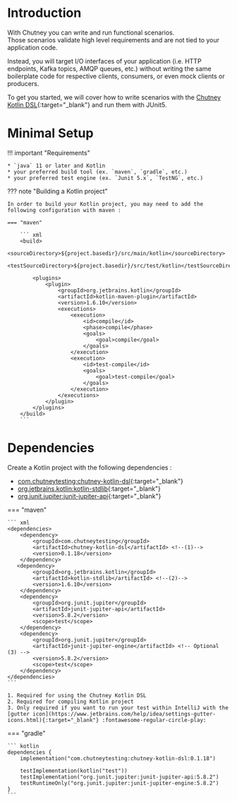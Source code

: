 # Introduction

With Chutney you can write and run functional scenarios.  
Those scenarios validate high level requirements and are not tied to your application code.

Instead, you will target I/O interfaces of your application (i.e. HTTP endpoints, Kafka topics, AMQP queues, etc.)
without writing the same boilerplate code for respective clients, consumers, or even mock clients or producers.

To get you started, we will cover how to write scenarios with the [Chutney Kotlin DSL](https://github.com/chutney-testing/chutney-kotlin-dsl){:target="_blank"}
and run them with JUnit5.

# Minimal Setup

!!! important "Requirements"

    * `java` 11 or later and Kotlin
    * your preferred build tool (ex. `maven`, `gradle`, etc.)
    * your preferred test engine (ex. `Junit 5.x`, `TestNG`, etc.)

??? note "Building a Kotlin project"

    In order to build your Kotlin project, you may need to add the following configuration with maven :

    === "maven"

        ``` xml
        <build>
            <sourceDirectory>${project.basedir}/src/main/kotlin</sourceDirectory>
            <testSourceDirectory>${project.basedir}/src/test/kotlin</testSourceDirectory>

            <plugins>
                <plugin>
                    <groupId>org.jetbrains.kotlin</groupId>
                    <artifactId>kotlin-maven-plugin</artifactId>
                    <version>1.6.10</version>
                    <executions>
                        <execution>
                            <id>compile</id>
                            <phase>compile</phase>
                            <goals>
                                <goal>compile</goal>
                            </goals>
                        </execution>
                        <execution>
                            <id>test-compile</id>
                            <goals>
                                <goal>test-compile</goal>
                            </goals>
                        </execution>
                    </executions>
                </plugin>
            </plugins>
        </build>
        ```

# Dependencies

Create a Kotlin project with the following dependencies :

* [com.chutneytesting:chutney-kotlin-dsl](https://search.maven.org/artifact/com.chutneytesting/chutney-kotlin-dsl){:target="_blank"}
* [org.jetbrains.kotlin:kotlin-stdlib](https://search.maven.org/artifact/org.jetbrains.kotlin/kotlin-stdlib){:target="_blank"}
* [org.junit.jupiter:junit-jupiter-api](https://search.maven.org/artifact/org.junit.jupiter/junit-jupiter-api){:target="_blank"}

=== "maven"

    ``` xml
    <dependencies>
        <dependency>
            <groupId>com.chutneytesting</groupId>
            <artifactId>chutney-kotlin-dsl</artifactId> <!--(1)-->
            <version>0.1.18</version>
        </dependency>
       <dependency>
            <groupId>org.jetbrains.kotlin</groupId>
            <artifactId>kotlin-stdlib</artifactId> <!--(2)-->
            <version>1.6.10</version>
        </dependency>
        <dependency>
            <groupId>org.junit.jupiter</groupId>
            <artifactId>junit-jupiter-api</artifactId>
            <version>5.8.2</version>
            <scope>test</scope>
        </dependency>
        <dependency>
            <groupId>org.junit.jupiter</groupId>
            <artifactId>junit-jupiter-engine</artifactId> <!-- Optional (3) -->
            <version>5.8.2</version>
            <scope>test</scope>
        </dependency>
    </dependencies>
    ```

    1. Required for using the Chutney Kotlin DSL
    2. Required for compiling Kotlin project
    3. Only required if you want to run your test within IntelliJ with the [gutter icon](https://www.jetbrains.com/help/idea/settings-gutter-icons.html){:target="_blank"} :fontawesome-regular-circle-play:

=== "gradle"

    ``` kotlin
    dependencies {
        implementation("com.chutneytesting:chutney-kotlin-dsl:0.1.18")

        testImplementation(kotlin("test"))
        testImplementation("org.junit.jupiter:junit-jupiter-api:5.8.2")
        testRuntimeOnly("org.junit.jupiter:junit-jupiter-engine:5.8.2")
    }
    ```

